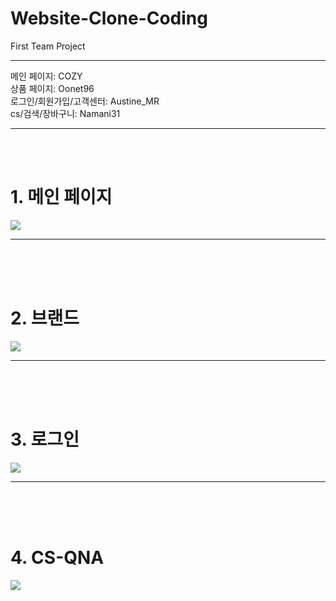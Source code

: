 # Website-Clone-Coding
First Team Project

---

메인 페이지: COZY <br>
상품 페이지: Oonet96 <br>
로그인/회원가입/고객센터: Austine_MR <br>
cs/검색/장바구니: Namani31

---
<br>
<br>

<h1>1. 메인 페이지 </h1>
<img src="https://github.com/user-attachments/assets/6d77373a-f099-4ce5-9885-daec8595a1d6">

<hr> <br> <br> <br> 
<h1>2. 브랜드 </h1>
<img src="https://github.com/user-attachments/assets/28ec5ac2-c95a-40d9-a1e0-82f2ce31ee82">

<hr> <br> <br> <br> 
<h1>3. 로그인</h1>
<img src="https://github.com/user-attachments/assets/c63a3ce1-fc2a-4706-aadf-5c34966fd96f">


<hr> <br> <br> <br> 
<h1>4. CS-QNA</h1>
<img src="https://github.com/user-attachments/assets/e9855b91-c541-477c-955c-a1550af35ef1">


